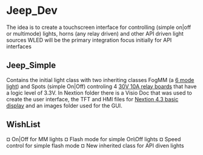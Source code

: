 # Jeep_Dev
The idea is to create a touchscreen interface for controlling (simple on|off or multimode) lights, horns (any relay driven) and other API driven light sources
WLED will be the primary integration focus initially for API interfaces

## Jeep_Simple

Contains the initial light class with two inheriting classes FogMM (a [6 mode light](https://www.amazon.com/gp/product/B07XH1QWJ6/ref=ppx_yo_dt_b_asin_title_o07_s01?ie=UTF8&psc=1 "6 mode light")) and Spots (simple On|Off) controling 4 [30V 10A relay boards](https://www.amazon.com/gp/product/B07PNB86R7/ref=ppx_yo_dt_b_asin_title_o07_s00?ie=UTF8&psc=1 "30V 10A relay boards") that have a logic level of 3.3V. In Nextion folder there is a Visio Doc that was used to create the user interface, the TFT and HMI files for [Nextion 4.3 basic display](https://www.itead.cc/nextion-nx4827t043.html "Nextion 4.3 basic display") and an images folder used for the GUI. 

## WishList
&curren; On|Off for MM lights
&curren; Flash mode for simple On\Off lights
&curren; Speed control for simple flash mode
&curren; New inherited class for API diven lights